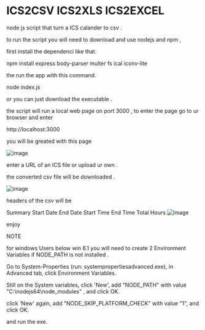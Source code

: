 # ICS2CSV  ICS2XLS  ICS2EXCEL
node js script that turn a ICS calander to csv .


to run the script you will need to download and use nodejs and npm , 

first install the dependenci like that.

npm install express body-parser multer fs ical iconv-lite

the run the app with this command.

node index.js



or you can just download the executable .


the script will run a local web page on port 3000 , to enter the page go to ur browser and enter

http://localhost:3000


you will be greated with this page

![image](https://user-images.githubusercontent.com/17353839/227762323-264be51b-e04c-473d-b2f2-00ccd2f79e14.png)


enter a URL of an ICS file or upload ur own .


the converted csv file will be downloaded .


![image](https://user-images.githubusercontent.com/17353839/227762534-5177282e-fce9-4cc1-acd6-d58da77bf6e9.png)



headers of the csv will be 


Summary	Start Date	End Date	Start Time	End Time	Total Hours
![image](https://user-images.githubusercontent.com/17353839/227762557-00818590-6cec-41ce-a237-683642ab6a75.png)


enjoy




NOTE


for windows Users below win 8.1 you will need to create 2 Environment Variables if NODE_PATH is not installed .


Go to System-Properties (run: systempropertiesadvanced.exe), in Advanced tab, click Environment Variables.

Still on the System variables, click 'New', add "NODE_PATH" with value "C:\nodejs64\node_modules" , and click OK.

click 'New' again, add "NODE_SKIP_PLATFORM_CHECK" with value "1", and click OK.

and run the exe.
